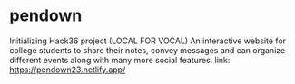 # pendown
Initializing Hack36 project (LOCAL FOR VOCAL)
An interactive website for college students to share their notes, convey messages and can organize different events along with many more social features.
link: https://pendown23.netlify.app/
